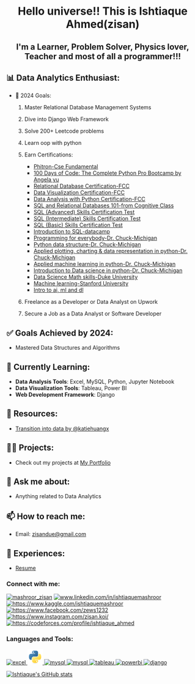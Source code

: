 <h1 align="center">Hello universe!! This is Ishtiaque Ahmed(zisan)</h1>
<h2 align="center">I'm a Learner, Problem Solver, Physics lover, Teacher and most of all a programmer!!!</h2>

## 📊 Data Analytics Enthusiast:

- 🥅 2024 Goals:
  1. Master Relational Database Management Systems
  2. Dive into Django Web Framework
  3. Solve 200+ Leetcode problems
  4. Learn oop with python
  5. Earn Certifications:
     - [Phitron-Cse Fundamental](https://phitron.io/)
     - [100 Days of Code: The Complete Python Pro Bootcamp by Angela yu](https://www.udemy.com/course/100-days-of-code/?utm_source=adwords&utm_medium=udemyads&utm_campaign=Python_v.PROF_la.EN_cc.ROW_ti.7380&utm_content=deal4584&utm_term=_._ag_85724077624_._ad_535397279484_._kw__._de_c_._dm__._pl__._ti_dsa-774930046209_._li_9074030_._pd__._&matchtype=&gclid=CjwKCAjw5remBhBiEiwAxL2M98j5_A0yYXUU3YKtKm8jr9DYgaJchdoYvKFAYXaKyQJ-v4xenWxvehoCNEIQAvD_BwE&couponCode=2021PM25)
     - [Relational Database Certification-FCC](https://www.freecodecamp.org/learn/relational-database/)
     - [Data Visualization Certification-FCC](https://www.freecodecamp.org/learn/data-visualization/)
     - [Data Analysis with Python Certification-FCC](https://www.freecodecamp.org/learn/data-analysis-with-python/)
     - [SQL and Relational Databases 101-from Cognitive Class](https://cognitiveclass.ai/courses/learn-sql-relational-databases)
     - [SQL (Advanced) Skills Certification Test](https://www.hackerrank.com/skills-verification/sql_advanced)
     - [SQL (Intermediate) Skills Certification Test](https://www.hackerrank.com/skills-verification/sql_intermediate)
     - [SQL (Basic) Skills Certification Test](https://www.hackerrank.com/skills-verification/sql_basic)
     - [Introduction to SQL-datacamp](https://campus.datacamp.com/courses/introduction-to-sql/relational-databases?ex=1)
     - [Programming for everybody-Dr. Chuck-Michigan](https://www.coursera.org/learn/python/home/week/1)
     - [Python data structure-Dr. Chuck-Michigan](https://www.coursera.org/learn/python-data/home/week/1)
     - [Applied plotting, charting & data representation in python-Dr. Chuck-Michigan](https://www.coursera.org/learn/python-plotting/home/welcome)
     - [Applied machine learning in python-Dr. Chuck-Michigan](https://www.coursera.org/learn/python-plotting/home/welcome)
     - [Introduction to Data science in python-Dr. Chuck-Michigan](https://www.coursera.org/learn/python-data-analysis/home/week/1)
     - [Data Science Math skills-Duke University](https://www.coursera.org/learn/datasciencemathskills/home/welcome)
     - [Machine learning-Stanford University](https://www.coursera.org/learn/machine-learning-course/home/welcome)
     - [Intro to ai, ml and dl](https://www.coursera.org/learn/introduction-tensorflow/home/week/1)
       
  6. Freelance as a Developer or Data Analyst on Upwork
  7. Secure a Job as a Data Analyst or Software Developer

## ✅ Goals Achieved by 2024:
- Mastered Data Structures and Algorithms

## 🌱 Currently Learning:
- **Data Analysis Tools**: Excel, MySQL, Python, Jupyter Notebook
- **Data Visualization Tools**: Tableau, Power BI
- **Web Development Framework**: Django

## 🧠 Resources:
- [Transition into data by @katiehuangx](https://github.com/mashroorzisan/Transition-into-Data-Analytics)

## 👨‍💻 Projects:
- Check out my projects at [My Portfolio](https://mashroorzisan.wixsite.com/my-site)

## 💬 Ask me about:
- Anything related to Data Analytics

## 📫 How to reach me:
- Email: zisandue@gmail.com

## 📄 Experiences:
- [Resume](https://drive.google.com/file/d/16Xwpc8m2HGj1vTa7eQ43FV29t2L7CAO6/view?usp=sharing)

<h3 align="left">Connect with me:</h3>
<p align="left">
  <a href="https://twitter.com/mashroor_zisan" target="_blank"><img src="https://raw.githubusercontent.com/rahuldkjain/github-profile-readme-generator/master/src/images/icons/Social/twitter.svg" alt="mashroor_zisan" height="30" width="40" /></a>
  <a href="https://linkedin.com/in/www.linkedin.com/in/ishtiaquemashroor" target="_blank"><img src="https://raw.githubusercontent.com/rahuldkjain/github-profile-readme-generator/master/src/images/icons/Social/linked-in-alt.svg" alt="www.linkedin.com/in/ishtiaquemashroor" height="30" width="40" /></a>
  <a href="https://kaggle.com/https://www.kaggle.com/ishtiaquemashroor" target="_blank"><img src="https://raw.githubusercontent.com/rahuldkjain/github-profile-readme-generator/master/src/images/icons/Social/kaggle.svg" alt="https://www.kaggle.com/ishtiaquemashroor" height="30" width="40" /></a>
  <a href="https://fb.com/https://www.facebook.com/zews1232" target="_blank"><img src="https://raw.githubusercontent.com/rahuldkjain/github-profile-readme-generator/master/src/images/icons/Social/facebook.svg" alt="https://www.facebook.com/zews1232" height="30" width="40" /></a>
  <a href="https://instagram.com/https://www.instagram.com/zisan.koi/" target="_blank"><img src="https://raw.githubusercontent.com/rahuldkjain/github-profile-readme-generator/master/src/images/icons/Social/instagram.svg" alt="https://www.instagram.com/zisan.koi/" height="30" width="40" /></a>
  <a href="https://codeforces.com/profile/ishtiaque_ahmed" target="_blank"><img src="https://raw.githubusercontent.com/rahuldkjain/github-profile-readme-generator/master/src/images/icons/Social/codeforces.svg" alt="https://codeforces.com/profile/ishtiaque_ahmed" height="30" width="40" /></a>
</p>

<h3 align="left">Languages and Tools:</h3>
<p align="left"> 
  <a href="https://www.microsoft.com/en-us/microsoft-365/excel" target="_blank" rel="noreferrer"> 
    <img src="https://cdn.worldvectorlogo.com/logos/excel-4.svg" alt="excel" width="40" height="40"/> 
  </a>
  <a href="https://www.python.org" target="_blank" rel="noreferrer"> 
    <img src="https://raw.githubusercontent.com/devicons/devicon/master/icons/python/python-original.svg" alt="python" width="40" height="40"/> 
  </a>
  <a href="https://www.mysql.com/" target="_blank" rel="noreferrer"> 
    <img src="https://cdn.worldvectorlogo.com/logos/mysql-logo.svg" alt="mysql" width="40" height="40"/> 
  </a>
  <a href="https://www.postgresql.org/" target="_blank" rel="noreferrer"> 
    <img src="https://cdn.worldvectorlogo.com/logos/postgresql.svg" alt="mysql" width="40" height="40"/> 
  </a>
  <a href="https://www.tableau.com/" target="_blank" rel="noreferrer"> 
    <img src="https://cdn.worldvectorlogo.com/logos/tableau-software.svg" alt="tableau" width="40" height="40"/> 
  </a>
  <a href="https://powerbi.microsoft.com/" target="_blank" rel="noreferrer"> 
    <img src="https://cdn.worldvectorlogo.com/logos/power-bi.svg" alt="powerbi" width="40" height="40"/> 
  </a>
  <a href="https://www.djangoproject.com/" target="_blank" rel="noreferrer"> 
    <img src="https://www.svgrepo.com/show/373554/django.svg" alt="django" width="40" height="40"/> 

</p>

![Ishtiaque's GitHub stats](https://github-readme-stats.vercel.app/api?username=mashroorzisan&show_icons=true&theme=transparent)

